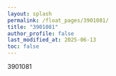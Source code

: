 ```yaml
---
layout: splash
permalink: /float_pages/3901081/
title: "3901081"
author_profile: false
last_modified_at: 2025-06-13
toc: false
---
```

 
3901081
